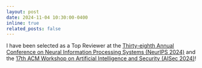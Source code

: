 ```yaml
---
layout: post
date: 2024-11-04 10:30:00-0400
inline: true
related_posts: false
---
```


I have been selected as a Top Reviewer at the [Thirty-eighth Annual Conference on Neural Information Processing Systems (NeurIPS 2024)](https://neurips.cc/Conferences/2024/ProgramCommittee#top-reviewers) and the [17th ACM Workshop on Artificial Intelligence and Security (AISec 2024)](https://aisec.cc/#committee)! 
